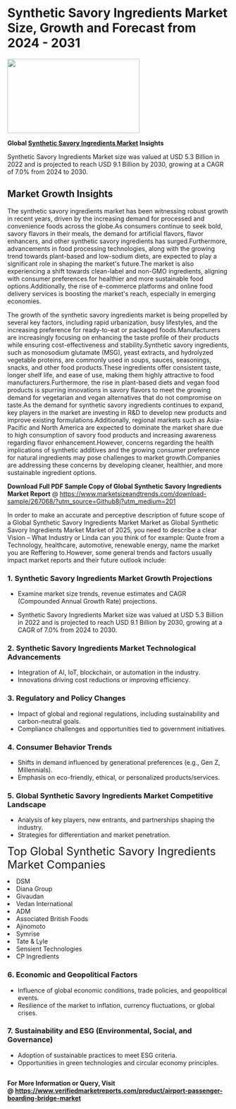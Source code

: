 <H1>Synthetic Savory Ingredients Market Size, Growth and Forecast from 2024 - 2031</H1><img class="aligncenter size-medium wp-image-584254" src="https://thirdeyenews.in/wp-content/uploads/2024/09/Global-Market-Research-300x168.jpeg" alt="" width="300" height="168" /><p><strong>Global&nbsp;<a href="https://www.marketsizeandtrends.com/download-sample/267068/?utm_source=Github8j?utm_medium=201">Synthetic Savory Ingredients Market</a> Insights</strong></p><p>Synthetic Savory Ingredients Market size was valued at USD 5.3 Billion in 2022 and is projected to reach USD 9.1 Billion by 2030, growing at a CAGR of 7.0% from 2024 to 2030.</p><p><h2>Market Growth Insights</h2> <p>The synthetic savory ingredients market has been witnessing robust growth in recent years, driven by the increasing demand for processed and convenience foods across the globe.As consumers continue to seek bold, savory flavors in their meals, the demand for artificial flavors, flavor enhancers, and other synthetic savory ingredients has surged.Furthermore, advancements in food processing technologies, along with the growing trend towards plant-based and low-sodium diets, are expected to play a significant role in shaping the market's future.The market is also experiencing a shift towards clean-label and non-GMO ingredients, aligning with consumer preferences for healthier and more sustainable food options.Additionally, the rise of e-commerce platforms and online food delivery services is boosting the market's reach, especially in emerging economies.</p> <p>The growth of the synthetic savory ingredients market is being propelled by several key factors, including rapid urbanization, busy lifestyles, and the increasing preference for ready-to-eat or packaged foods.Manufacturers are increasingly focusing on enhancing the taste profile of their products while ensuring cost-effectiveness and stability.Synthetic savory ingredients, such as monosodium glutamate (MSG), yeast extracts, and hydrolyzed vegetable proteins, are commonly used in soups, sauces, seasonings, snacks, and other food products.These ingredients offer consistent taste, longer shelf life, and ease of use, making them highly attractive to food manufacturers.Furthermore, the rise in plant-based diets and vegan food products is spurring innovations in savory flavors to meet the growing demand for vegetarian and vegan alternatives that do not compromise on taste.As the demand for synthetic savory ingredients continues to expand, key players in the market are investing in R&D to develop new products and improve existing formulations.Additionally, regional markets such as Asia-Pacific and North America are expected to dominate the market share due to high consumption of savory food products and increasing awareness regarding flavor enhancement.However, concerns regarding the health implications of synthetic additives and the growing consumer preference for natural ingredients may pose challenges to market growth.Companies are addressing these concerns by developing cleaner, healthier, and more sustainable ingredient options.<p><span class=""><strong>Download Full PDF Sample Copy of Global Synthetic Savory Ingredients Market Report</strong> @ <a href="https://www.marketsizeandtrends.com/download-sample/267068/?utm_source=Github8j?utm_medium=201" target="_blank">https://www.marketsizeandtrends.com/download-sample/267068/?utm_source=Github8j?utm_medium=201</a></span></p><p>In order to make an accurate and perceptive description of future scope of a Global&nbsp;Synthetic Savory Ingredients Market Market as Global&nbsp;Synthetic Savory Ingredients Market Market of 2025, you need to describe a clear Vision &ndash; What Industry or Linda can you think of for example: Quote from a Technology, healthcare, automotive, renewable energy, name the market you are Reffering to.However, some general trends and factors usually impact market reports and their future outlook include:</p><h3>1.&nbsp;<strong>Synthetic Savory Ingredients Market Growth Projections</strong></h3><ul><li>Examine market size trends, revenue estimates and CAGR (Compounded Annual Growth Rate) projections.</li><li><p>Synthetic Savory Ingredients Market size was valued at USD 5.3 Billion in 2022 and is projected to reach USD 9.1 Billion by 2030, growing at a CAGR of 7.0% from 2024 to 2030.</p></li></ul><h3>2.&nbsp;<strong>Synthetic Savory Ingredients Market Technological Advancements</strong></h3><ul><li>Integration of AI, IoT, blockchain, or automation in the industry.</li><li>Innovations driving cost reductions or improving efficiency.</li></ul><h3>3.&nbsp;<strong>Regulatory and Policy Changes</strong></h3><ul><li>Impact of global and regional regulations, including sustainability and carbon-neutral goals.</li><li>Compliance challenges and opportunities tied to government initiatives.</li></ul><h3>4.&nbsp;<strong>Consumer Behavior Trends</strong></h3><ul><li>Shifts in demand influenced by generational preferences (e.g., Gen Z, Millennials).</li><li>Emphasis on eco-friendly, ethical, or personalized products/services.</li></ul><h3>5.&nbsp;<strong>Global Synthetic Savory Ingredients Market Competitive Landscape</strong></h3><ul><li>Analysis of key players, new entrants, and partnerships shaping the industry.</li><li>Strategies for differentiation and market penetration.</li></ul><p data-pm-slice="1 1 []"><span style="color: inherit; font-family: inherit; font-size: 25px;">Top Global Synthetic Savory Ingredients Market Companies</span></p><div class="" data-test-id=""><p><li>DSM</li><li> Diana Group</li><li> Givaudan</li><li> Vedan International</li><li> ADM</li><li> Associated British Foods</li><li> Ajinomoto</li><li> Symrise</li><li> Tate & Lyle</li><li> Sensient Technologies</li><li> CP Ingredients</li></p></div><h3>6.&nbsp;<strong>Economic and Geopolitical Factors</strong></h3><ul><li>Influence of global economic conditions, trade policies, and geopolitical events.</li><li>Resilience of the market to inflation, currency fluctuations, or global crises.</li></ul><h3>7.&nbsp;<strong>Sustainability and ESG (Environmental, Social, and Governance)</strong></h3><ul><li>Adoption of sustainable practices to meet ESG criteria.</li><li>Opportunities in green technologies and circular economy principles.</li></ul><h2><strong style="font-size: 14px;">For More Information or Query, Visit @&nbsp;</strong><a style="background-color: #ffffff; font-size: 14px;" href="https://www.marketsizeandtrends.com/report/synthetic-savory-ingredients-market/" target="_blank">https://www.verifiedmarketreports.com/product/airport-passenger-boarding-bridge-market</a></h2>